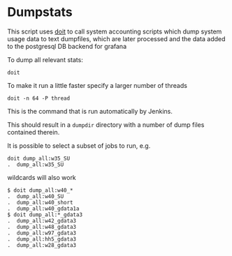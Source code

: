 # Dumpstats

This script uses [doit](https://pydoit.org]) to call system accounting scripts
which dump system usage data to text dumpfiles, which are later processed and
the data added to the postgresql DB backend for grafana

To dump all relevant stats:
```
doit
```

To make it run a little faster specify a larger number of threads
```
doit -n 64 -P thread
```
This is the command that is run automatically by Jenkins.

This should result in a `dumpdir` directory with a number of dump files 
contained therein.

It is possible to select a subset of jobs to run, e.g.
```
doit dump_all:w35_SU
.  dump_all:w35_SU
```
wildcards will also work
```
$ doit dump_all:w40_*
.  dump_all:w40_SU
.  dump_all:w40_short
.  dump_all:w40_gdata1a
$ doit dump_all:*_gdata3
.  dump_all:w42_gdata3
.  dump_all:w48_gdata3
.  dump_all:w97_gdata3
.  dump_all:hh5_gdata3
.  dump_all:w28_gdata3
```

